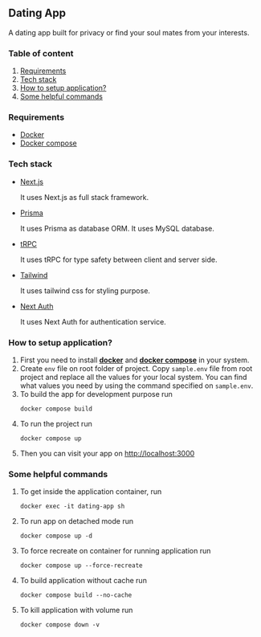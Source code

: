 ## Dating App

A dating app built for privacy or find your soul mates from your interests.

### Table of content

1. [Requirements](#requirements)
1. [Tech stack](#tech-stack)
1. [How to setup application?](#how-to-setup-application)
1. [Some helpful commands](#some-helpful-commands)

### Requirements

- [Docker](https://www.docker.com/)
- [Docker compose](https://docs.docker.com/compose/)

### Tech stack

- [Next.js](https://nextjs.org/)

  It uses Next.js as full stack framework.

- [Prisma](https://www.prisma.io/)

  It uses Prisma as database ORM. It uses MySQL database.

- [tRPC](https://trpc.io/)

  It uses tRPC for type safety between client and server side.

- [Tailwind](https://tailwindcss.com/)

  It uses tailwind css for styling purpose.

- [Next Auth](https://next-auth.js.org/)

  It uses Next Auth for authentication service.

### How to setup application?

1. First you need to install **[docker](https://www.docker.com/)** and **[docker compose](https://docs.docker.com/compose/)** in your system.
2. Create `env` file on root folder of project.
   Copy `sample.env` file from root project and replace all the values for your local system. You can find what values you need by using the command specified on `sample.env`.
3. To build the app for development purpose run
   ```
   docker compose build
   ```
4. To run the project run
   ```
   docker compose up
   ```
5. Then you can visit your app on [http://localhost:3000](http://localhost:3000)

### Some helpful commands

1. To get inside the application container, run
   ```
   docker exec -it dating-app sh
   ```
2. To run app on detached mode run

   ```
   docker compose up -d
   ```

3. To force recreate on container for running application run
   ```
   docker compose up --force-recreate
   ```
4. To build application without cache run
   ```
   docker compose build --no-cache
   ```
5. To kill application with volume run
   ```
   docker compose down -v
   ```
